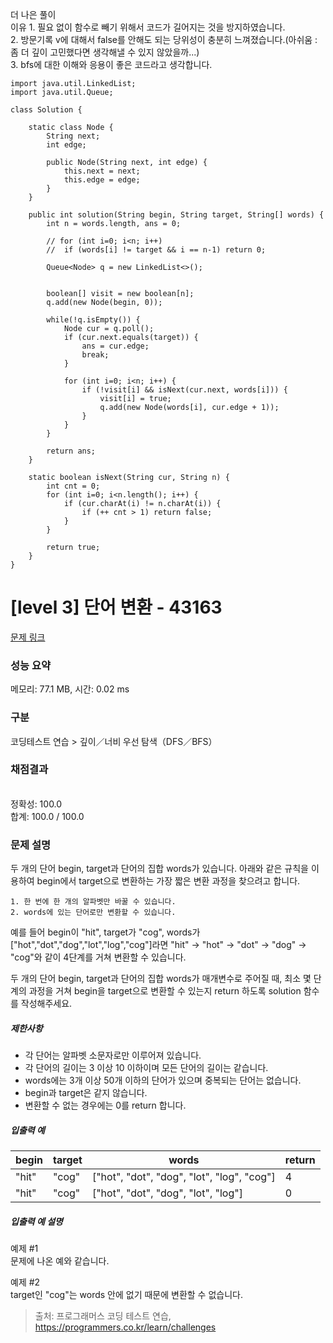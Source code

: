 더 나은 풀이  
이유    1. 필요 없이 함수로 빼기 위해서 코드가 길어지는 것을 방지하였습니다.<br>
        2. 방문기록 v에 대해서 false를 안해도 되는 당위성이 충분히 느껴졌습니다.(아쉬움 : 좀 더  깊이 고민했다면 생각해낼 수 있지 않았을까...)<br>
        3. bfs에 대한 이해와 응용이 좋은 코드라고 생각합니다.<br>
```
import java.util.LinkedList;
import java.util.Queue;

class Solution {

    static class Node {
        String next;
        int edge;

        public Node(String next, int edge) {
            this.next = next;
            this.edge = edge;
        }
    }

    public int solution(String begin, String target, String[] words) {
        int n = words.length, ans = 0;

        // for (int i=0; i<n; i++)
        //  if (words[i] != target && i == n-1) return 0;

        Queue<Node> q = new LinkedList<>();


        boolean[] visit = new boolean[n];
        q.add(new Node(begin, 0));

        while(!q.isEmpty()) {
            Node cur = q.poll();
            if (cur.next.equals(target)) {
                ans = cur.edge;
                break;
            }

            for (int i=0; i<n; i++) {
                if (!visit[i] && isNext(cur.next, words[i])) {
                    visit[i] = true;
                    q.add(new Node(words[i], cur.edge + 1));
                }
            }
        }

        return ans;
    }

    static boolean isNext(String cur, String n) {
        int cnt = 0;
        for (int i=0; i<n.length(); i++) {
            if (cur.charAt(i) != n.charAt(i)) {
                if (++ cnt > 1) return false;
            }
        }

        return true;
    }    
}
```

# [level 3] 단어 변환 - 43163 

[문제 링크](https://school.programmers.co.kr/learn/courses/30/lessons/43163) 

### 성능 요약

메모리: 77.1 MB, 시간: 0.02 ms

### 구분

코딩테스트 연습 > 깊이／너비 우선 탐색（DFS／BFS）

### 채점결과

<br/>정확성: 100.0<br/>합계: 100.0 / 100.0

### 문제 설명

<p>두 개의 단어 begin, target과 단어의 집합 words가 있습니다. 아래와 같은 규칙을 이용하여 begin에서 target으로 변환하는 가장 짧은 변환 과정을 찾으려고 합니다.</p>
<div class="highlight"><pre class="codehilite"><code>1. 한 번에 한 개의 알파벳만 바꿀 수 있습니다.
2. words에 있는 단어로만 변환할 수 있습니다.
</code></pre></div>
<p>예를 들어 begin이 "hit", target가 "cog", words가 ["hot","dot","dog","lot","log","cog"]라면 "hit" -&gt; "hot" -&gt; "dot" -&gt; "dog" -&gt; "cog"와 같이 4단계를 거쳐 변환할 수 있습니다.</p>

<p>두 개의 단어 begin, target과 단어의 집합 words가 매개변수로 주어질 때, 최소 몇 단계의 과정을 거쳐 begin을 target으로 변환할 수 있는지 return 하도록 solution 함수를 작성해주세요.</p>

<h5>제한사항</h5>

<ul>
<li>각 단어는 알파벳 소문자로만 이루어져 있습니다.</li>
<li>각 단어의 길이는 3 이상 10 이하이며 모든 단어의 길이는 같습니다.</li>
<li>words에는 3개 이상 50개 이하의 단어가 있으며 중복되는 단어는 없습니다.</li>
<li>begin과 target은 같지 않습니다.</li>
<li>변환할 수 없는 경우에는 0를 return 합니다.</li>
</ul>

<h5>입출력 예</h5>
<table class="table">
        <thead><tr>
<th>begin</th>
<th>target</th>
<th>words</th>
<th>return</th>
</tr>
</thead>
        <tbody><tr>
<td>"hit"</td>
<td>"cog"</td>
<td>["hot", "dot", "dog", "lot", "log", "cog"]</td>
<td>4</td>
</tr>
<tr>
<td>"hit"</td>
<td>"cog"</td>
<td>["hot", "dot", "dog", "lot", "log"]</td>
<td>0</td>
</tr>
</tbody>
      </table>
<h5>입출력 예 설명</h5>

<p>예제 #1<br>
문제에 나온 예와 같습니다.</p>

<p>예제 #2<br>
target인 "cog"는 words 안에 없기 때문에 변환할 수 없습니다.</p>


> 출처: 프로그래머스 코딩 테스트 연습, https://programmers.co.kr/learn/challenges
